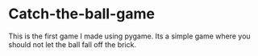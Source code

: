 # Catch-the-ball-game
This is the first game I made using pygame.
Its a simple game where you should not let the ball fall off the brick.


